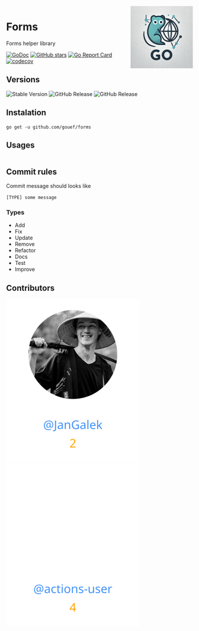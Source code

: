 <img align=right width="168" src="docs/gouef_logo.png">

# Forms
Forms helper library

[![GoDoc](https://pkg.go.dev/badge/github.com/gouef/forms.svg)](https://pkg.go.dev/github.com/gouef/forms)
[![GitHub stars](https://img.shields.io/github/stars/gouef/forms?style=social)](https://github.com/gouef/forms/stargazers)
[![Go Report Card](https://goreportcard.com/badge/github.com/gouef/forms)](https://goreportcard.com/report/github.com/gouef/forms)
[![codecov](https://codecov.io/github/gouef/forms/branch/main/graph/badge.svg?token=YUG8EMH6Q8)](https://codecov.io/github/gouef/forms)

## Versions
![Stable Version](https://img.shields.io/github/v/release/gouef/forms?label=Stable&labelColor=green)
![GitHub Release](https://img.shields.io/github/v/release/gouef/forms?label=RC&include_prereleases&filter=*rc*&logoSize=diago)
![GitHub Release](https://img.shields.io/github/v/release/gouef/forms?label=Beta&include_prereleases&filter=*beta*&logoSize=diago)

## Instalation

```shell
go get -u github.com/gouef/forms
```

## Usages

```go

```

## Commit rules
Commit message should looks like
```
[TYPE] some message
```

### Types
 - Add
 - Fix
 - Update
 - Remove
 - Refactor
 - Docs
 - Test
 - Improve

## Contributors

<div>
<span>
  <a href="https://github.com/JanGalek"><img src="https://raw.githubusercontent.com/gouef/forms/refs/heads/contributors-svg/.github/contributors/JanGalek.svg" alt="JanGalek" /></a>
</span>
<span>
  <a href="https://github.com/actions-user"><img src="https://raw.githubusercontent.com/gouef/forms/refs/heads/contributors-svg/.github/contributors/actions-user.svg" alt="actions-user" /></a>
</span>
</div>

